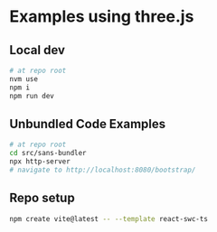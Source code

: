 # Examples using three.js

## Local dev

```sh
# at repo root
nvm use
npm i
npm run dev
```

## Unbundled Code Examples

```sh
# at repo root
cd src/sans-bundler
npx http-server
# navigate to http://localhost:8080/bootstrap/
```

## Repo setup

```sh
npm create vite@latest -- --template react-swc-ts
```
